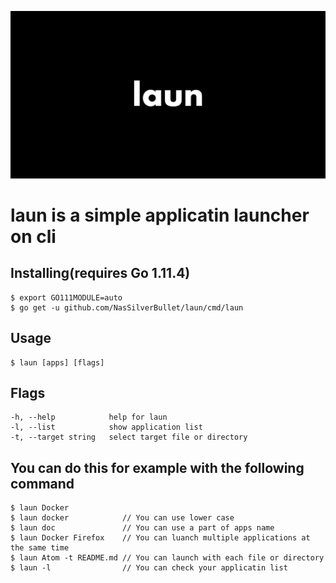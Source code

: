 ![jft](logo/laun.jpg)

# laun is a simple applicatin launcher on cli

## Installing(requires Go 1.11.4)
```shell
$ export GO111MODULE=auto
$ go get -u github.com/NasSilverBullet/laun/cmd/laun
```

## Usage
```shell
$ laun [apps] [flags]
```

## Flags
```shell
-h, --help            help for laun
-l, --list            show application list
-t, --target string   select target file or directory
```

## You can do this for example with the following command
```shell
$ laun Docker
$ laun docker            // You can use lower case
$ laun doc               // You can use a part of apps name
$ laun Docker Firefox    // You can luanch multiple applications at the same time
$ laun Atom -t README.md // You can launch with each file or directory
$ laun -l                // You can check your applicatin list
````